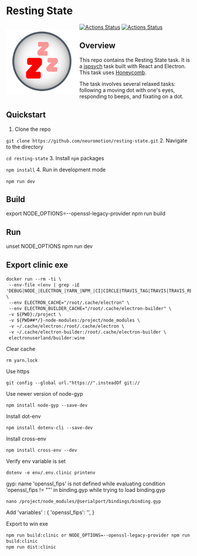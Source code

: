 # Resting State
<p style="float:left">
  <img alt="Resting State Icon" src="resting_state.svg" width="200" />
</p>

[![Actions Status](https://github.com/brown-ccv/task-msit/workflows/Test%2C%20Build%2C%20and%20Package/badge.svg)](https://github.com/neuromotion/resting-state/actions)
[![Actions Status](https://github.com/brown-ccv/task-msit/workflows/Build%20at%20home%20version%20%28Windows%29/badge.svg)](https://github.com/neuromotion/resting-state/actions)

## Overview

This repo contains the Resting State task. It is a [jspsych](https://www.jspsych.org/) task built with React and Electron. This task uses [Honeycomb](https://brown-ccv.github.io/honeycomb-docs/).

The task involves several relaxed tasks: following a moving dot with one's eyes, responding to beeps, and fixating on a dot.

## Quickstart

1. Clone the repo

```git clone https://github.com/neuromotion/resting-state.git```
2. Navigate to the directory

```cd resting-state```
3. Install `npm` packages

```npm install```
4. Run in development mode

```npm run dev```


## Build

export NODE_OPTIONS=--openssl-legacy-provider
npm run build


## Run

unset NODE_OPTIONS
npm run dev


## Export clinic exe

```
docker run --rm -ti \
 --env-file <(env | grep -iE 'DEBUG|NODE_|ELECTRON_|YARN_|NPM_|CI|CIRCLE|TRAVIS_TAG|TRAVIS|TRAVIS_REPO_|TRAVIS_BUILD_|TRAVIS_BRANCH|TRAVIS_PULL_REQUEST_|APPVEYOR_|CSC_|GH_|GITHUB_|BT_|AWS_|STRIP|BUILD_') \
 --env ELECTRON_CACHE="/root/.cache/electron" \
 --env ELECTRON_BUILDER_CACHE="/root/.cache/electron-builder" \
 -v ${PWD}:/project \
 -v ${PWD##*/}-node-modules:/project/node_modules \
 -v ~/.cache/electron:/root/.cache/electron \
 -v ~/.cache/electron-builder:/root/.cache/electron-builder \
 electronuserland/builder:wine
```

Clear cache
```
rm yarn.lock
```

Use https
```
git config --global url."https://".insteadOf git://
```

Use newer version of node-gyp
```
npm install node-gyp --save-dev
```

Install dot-env
```
npm install dotenv-cli --save-dev
```

Install cross-env
```
npm install cross-env --dev
```

Verify env variable is set
```
dotenv -e env/.env.clinic printenv
```

gyp: name 'openssl_fips' is not defined while evaluating condition 'openssl_fips != ""' in binding.gyp while trying to load binding.gyp
```
nano /project/node_modules/@serialport/bindings/binding.gyp
```
Add
'variables' : {
    'openssl_fips': '',
}


Export to win exe
```
npm run build:clinic or NODE_OPTIONS=--openssl-legacy-provider npm run build:clinic
npm run dist:clinic
```
